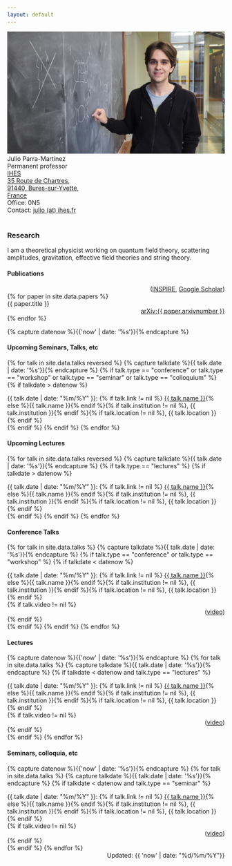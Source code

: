 ```yaml
---
layout: default
--- 
```

<div class="row">
<div class="col-4 col-sm-4 col-md-5">
<img src="/images/julio.jpg">  
</div>
<div class="col-8 col-sm-8 col-md-4">
Julio Parra-Martinez <br> 
Permanent professor <br>
<a href="https://www.ihes.fr/en/">IHES </a> <br>
<a href="https://www.ihes.fr/en/directions/"> 35 Route de Chartres,  <br>
91440, Bures-sur-Yvette,   <br>
France</a>  <br>
Office: 0N5 <br>
Contact: <a href="mailto:julio@ihes.fr"> julio (at) ihes.fr</a> <br>
<!--

<a href="/contact/index.html">Contact </a>
<D-c>-->
</div>
<div class="col-5 col-sm-5 col-md-3">
<img src="/images/IHES-logo-3-filets.png" class="float-sm-center float-md-right" style="width:100%">  
</div>
</div>
<br>

***




<!--

### My group ###

Jonah Berean-Dutcher (PhD student, UBC) <br>
Rachel Wang (PhD student, UBC) <br>
Vincent He (Masters student, UBC) <br>
<br>
Past members:
Francesco Calisto (Summer student 2023 -> PhD Student at Caltech)
-->


<br>

### Research ###

I am a theoretical physicist working on quantum field theory, scattering amplitudes, gravitation, effective field theories and string theory. 
<br>

  <div class="row">
    <div class="col-md-8 col-0"> <h4> Publications </h4> </div>
    <div class="col-md-4 col-12" style="vertical-align: middle; text-align:right"> (<a href="http://inspirehep.net/author/profile/J.Parra.Martinez.1">INSPIRE</a>, <a href="https://scholar.google.com/citations?user=oASELmIAAAAJ&hl=en&authuser=1">Google Scholar</a>)</div>
  </div>
  {% for paper in site.data.papers %}
  <div class="row">
    <div class="col-md-10 col-0"> {{ paper.title }} </div>
    <div class="col-md-2 col-12" style="text-align:right"> <a href="http://arxiv.org/abs/{{ paper.arxivnumber }}">arXiv:{{ paper.arxivnumber }}</a> </div>
  </div>
  {% endfor %}
 
<br>


{% capture datenow %}{{'now' | date: '%s'}}{% endcapture %}

#### Upcoming Seminars, Talks, etc ####

{% for talk in site.data.talks reversed %}
{% capture talkdate %}{{ talk.date | date: '%s'}}{% endcapture %}
  {% if talk.type == "conference" or talk.type == "workshop" or talk.type == "seminar" or talk.type == "colloquium" %}
  {% if talkdate > datenow %}
  <div class="row">
     <div class="col-11"> {{ talk.date | date: "%m/%Y" }}: {% if talk.link != nil %} <a href="{{ talk.link }}">{{ talk.name }}</a>{% else %}{{ talk.name }}{% endif %}{% if talk.institution != nil %}, {{ talk.institution }}{% endif %}{% if talk.location != nil %}, {{ talk.location }} {% endif %} </div> 
  </div>
  {% endif %}
  {% endif %}
{% endfor %}

<br>

#### Upcoming Lectures ####

{% for talk in site.data.talks reversed %}
{% capture talkdate %}{{ talk.date | date: '%s'}}{% endcapture %}
  {% if talk.type == "lectures" %}
  {% if talkdate > datenow %}
  <div class="row">
     <div class="col-11"> {{ talk.date | date: "%m/%Y" }}: {% if talk.link != nil %} <a href="{{ talk.link }}">{{ talk.name }}</a>{% else %}{{ talk.name }}{% endif %}{% if talk.institution != nil %}, {{ talk.institution }}{% endif %}{% if talk.location != nil %}, {{ talk.location }} {% endif %} </div> 
  </div>
  {% endif %}
  {% endif %}
{% endfor %}

<br>


#### Conference Talks ####

{% for talk in site.data.talks %}
{% capture talkdate %}{{ talk.date | date: '%s'}}{% endcapture %}
  {% if talk.type == "conference" or talk.type == "workshop" %}
  {% if talkdate < datenow %}
  <div class="row">
    <div class="col-11"> {{ talk.date | date: "%m/%Y" }}: {% if talk.link != nil %} <a href="{{ talk.link }}">{{ talk.name }}</a>{% else %}{{ talk.name }}{% endif %}{% if talk.institution != nil %}, {{ talk.institution }}{% endif %}{% if talk.location != nil %}, {{ talk.location }} {% endif %} </div> 
    {% if talk.video != nil %}
    <div class="col-1" style="text-align:right">(<a href="{{ talk.video }}">video</a>)</div>
    {% endif %}
  </div>
  {% endif %}
  {% endif %}
{% endfor %}

<br>

#### Lectures ####

{% capture datenow %}{{'now' | date: '%s'}}{% endcapture %}
{% for talk in site.data.talks %}
{% capture talkdate %}{{ talk.date | date: '%s'}}{% endcapture %}
  {% if talkdate < datenow and talk.type == "lectures" %}
  <div class="row">
    <div class="col-11"> {{ talk.date | date: "%m/%Y" }}: {% if talk.link != nil %} <a href="{{ talk.link }}">{{ talk.name }}</a>{% else %}{{ talk.name }}{% endif %}{% if talk.institution != nil %}, {{ talk.institution }}{% endif %}{% if talk.location != nil %}, {{ talk.location }} {% endif %} </div> 
    {% if talk.video != nil %}
    <div class="col-1" style="text-align:right">(<a href="{{ talk.video }}">video</a>)</div>
    {% endif %}
  </div>
  {% endif %}
{% endfor %}

<br>

#### Seminars, colloquia, etc ####

{% capture datenow %}{{'now' | date: '%s'}}{% endcapture %}
{% for talk in site.data.talks %}
{% capture talkdate %}{{ talk.date | date: '%s'}}{% endcapture %}
  {% if talkdate < datenow and talk.type == "seminar" %}
  <div class="row">
     <div class="col-11"> {{ talk.date | date: "%m/%Y" }}: {% if talk.link != nil %} <a href="{{ talk.link }}">{{ talk.name }}</a>{% else %}{{ talk.name }}{% endif %}{% if talk.institution != nil %}, {{ talk.institution }}{% endif %}{% if talk.location != nil %}, {{ talk.location }} {% endif %} </div>  
    {% if talk.video != nil %}
    <div class="col-1" style="text-align:right">(<a href="{{ talk.video }}">video</a>)</div>
    {% endif %}
  </div>
  {% endif %}
{% endfor %}

<br>

<div class="row">
    <div class="col-6">  </div>
    <div class="col-6" style="text-align:right">  Updated: {{ 'now' | date: "%d/%m/%Y"}} </div>
</div>


